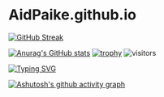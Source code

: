 # AidPaike.github.io
[![GitHub Streak](https://streak-stats.demolab.com?user=AidPaike&theme=dark&hide_border=true&border_radius=4.8&locale=zh_Hans&date_format=%5BY.%5Dn.j)](https://git.io/streak-stats)

[![Anurag's GitHub stats](https://github-readme-stats.vercel.app/api?username=AidPaike)](https://github.com/anuraghazra/github-readme-stats)
[![trophy](https://github-profile-trophy.vercel.app/?username=AidPaike&theme=onedark)](https://github.com/ryo-ma/github-profile-trophy)
![visitors](https://visitor-badge.glitch.me/badge?page_id=page.id&left_color=green&right_color=red)

[![Typing SVG](https://readme-typing-svg.demolab.com?font=Fira+Code&pause=1000&color=F729DE&center=true&width=435&lines=%E6%AF%8F%E5%A4%A9%E8%BF%9B%E6%AD%A5%E4%B8%80%E7%82%B9%E7%82%B9;have+a+nice+day)](https://git.io/typing-svg)

[![Ashutosh's github activity graph](https://github-readme-activity-graph.cyclic.app/graph?username=AidPaike&theme=github)](https://github.com/ashutosh00710/github-readme-activity-graph)
